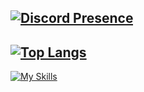 [![Discord Presence](https://lanyard.cnrad.dev/api/515936835944448020)](https://discord.com/users/515936835944448020)
---
[![Top Langs](https://github-readme-stats.vercel.app/api/top-langs/?username=esechy=compact)](https://github.com/esechy/github-readme-stats)
---
[![My Skills](https://skillicons.dev/icons?i=html,css,discord)](https://skillicons.dev)
